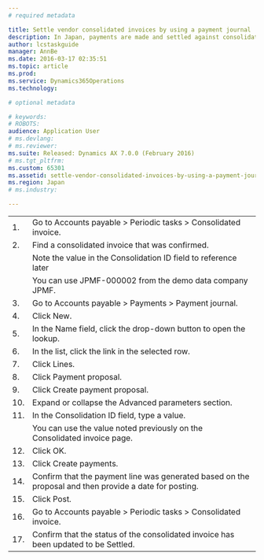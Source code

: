 ```yaml
---
# required metadata

title: Settle vendor consolidated invoices by using a payment journal
description: In Japan, payments are made and settled against consolidated invoices. This procedure walks you through settling a consolidated invoice using a payment journal and payment proposal feature. Before you complete this procedure, be sure that you have a consolidated invoice created and confirmed. This procedure was created using the demo data company JPMF.
author: lcstaskguide
manager: AnnBe
ms.date: 2016-03-17 02:35:51
ms.topic: article
ms.prod: 
ms.service: Dynamics365Operations
ms.technology: 

# optional metadata

# keywords: 
# ROBOTS: 
audience: Application User
# ms.devlang: 
# ms.reviewer: 
ms.suite: Released: Dynamics AX 7.0.0 (February 2016)
# ms.tgt_pltfrm: 
ms.custom: 65301
ms.assetid: settle-vendor-consolidated-invoices-by-using-a-payment-journal
ms.region: Japan
# ms.industry: 

---
```


|     |                                                                                                        |
|-----|--------------------------------------------------------------------------------------------------------|
| 1.  | Go to Accounts payable &gt; Periodic tasks &gt; Consolidated invoice.                                  |
| 2.  | Find a consolidated invoice that was confirmed.                                                        |
|     | Note the value in the Consolidation ID field to reference later                                        |
|     | You can use JPMF-000002 from the demo data company JPMF.                                               |
| 3.  | Go to Accounts payable &gt; Payments &gt; Payment journal.                                             |
| 4.  | Click New.                                                                                             |
| 5.  | In the Name field, click the drop-down button to open the lookup.                                      |
| 6.  | In the list, click the link in the selected row.                                                       |
| 7.  | Click Lines.                                                                                           |
| 8.  | Click Payment proposal.                                                                                |
| 9.  | Click Create payment proposal.                                                                         |
| 10. | Expand or collapse the Advanced parameters section.                                                    |
| 11. | In the Consolidation ID field, type a value.                                                           |
|     | You can use the value noted previously on the Consolidated invoice page.                               |
| 12. | Click OK.                                                                                              |
| 13. | Click Create payments.                                                                                 |
| 14. | Confirm that the payment line was generated based on the proposal and then provide a date for posting. |
| 15. | Click Post.                                                                                            |
| 16. | Go to Accounts payable &gt; Periodic tasks &gt; Consolidated invoice.                                  |
| 17. | Confirm that the status of the consolidated invoice has been updated to be Settled.                    |



